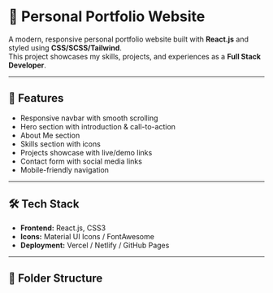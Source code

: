 # 🚀 Personal Portfolio Website

A modern, responsive personal portfolio website built with **React.js** and styled using **CSS/SCSS/Tailwind**.  
This project showcases my skills, projects, and experiences as a **Full Stack Developer**.  

---

## 📌 Features

- Responsive navbar with smooth scrolling  
- Hero section with introduction & call-to-action  
- About Me section  
- Skills section with icons  
- Projects showcase with live/demo links  
- Contact form with social media links  
- Mobile-friendly navigation  

---

## 🛠️ Tech Stack

- **Frontend:** React.js, CSS3   
- **Icons:** Material UI Icons / FontAwesome  
- **Deployment:** Vercel / Netlify / GitHub Pages  

---

## 📂 Folder Structure


